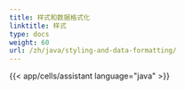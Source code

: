 ```yaml
---
title: 样式和数据格式化
linktitle: 样式
type: docs
weight: 60
url: /zh/java/styling-and-data-formatting/
---
```

{{< app/cells/assistant language="java" >}}
